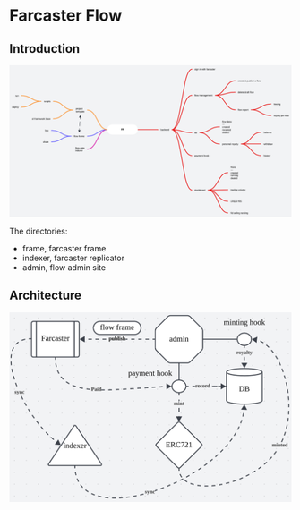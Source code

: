 # Farcaster Flow

## Introduction

![farcaster flow](./assets/ff.png)

The directories:

- frame, farcaster frame
- indexer, farcaster replicator
- admin, flow admin site

## Architecture

![ff arch](./assets/arch.png)
